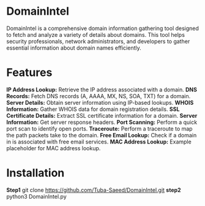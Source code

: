 # DomainIntel
  DomainIntel is a comprehensive domain information gathering tool designed to fetch and analyze a variety of details about domains. This tool helps security professionals, network administrators, and developers to gather essential information about domain names efficiently.
  
  # Features
  **IP Address Lookup:**
  Retrieve the IP address associated with a domain.
  **DNS Records:**
  Fetch DNS records (A, AAAA, MX, NS, SOA, TXT) for a domain. 
  **Server Details:**
  Obtain server information using IP-based lookups. 
  **WHOIS Information:**
  Gather WHOIS data for domain registration details. 
  **SSL Certificate Details:**
  Extract SSL certificate information for a domain. 
  **Server Information:**
  Get server response headers.
  **Port Scanning:**
  Perform a quick port scan to identify open ports. 
  **Traceroute:**
  Perform a traceroute to map the path packets take to the domain. 
  **Free Email Lookup:**
  Check if a domain in is associated with free email services.
  **MAC Address Lookup:**
  Example placeholder for MAC address lookup.

  # Installation
  **Step1**
  git clone https://github.com/Tuba-Saeed/DomainIntel.git
**step2**
python3 DomainIntel.py

  
  
  
